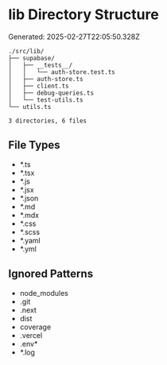 # lib Directory Structure
Generated: 2025-02-27T22:05:50.328Z

```
./src/lib/
├── supabase/
│   ├── __tests__/
│   │   └── auth-store.test.ts
│   ├── auth-store.ts
│   ├── client.ts
│   ├── debug-queries.ts
│   └── test-utils.ts
└── utils.ts

3 directories, 6 files

```

## File Types
- *.ts
- *.tsx
- *.js
- *.jsx
- *.json
- *.md
- *.mdx
- *.css
- *.scss
- *.yaml
- *.yml

## Ignored Patterns
- node_modules
- .git
- .next
- dist
- coverage
- .vercel
- .env*
- *.log
